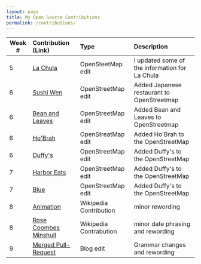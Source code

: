 ```yaml
---
layout: page
title: My Open Source Contributions
permalink: /contributions/
---
```





<!--
The first column, Contribution, must be a hyperlink to the actual contribution,
such as the Wikipedia edit or pull request, etc., with a suitable name.
Type of the contribution should be "Wikipedia edit", "OpenStreet Map feature",
"Project Documentation", "Project Code", "Blog Edit", etc.

The Description should include a brief summary of what you did.

Replace the first row below with your contribution and add new ones below it
following the same syntax.

-->



| Week #       | Contribution (Link)  | Type  | Description |
|---|:---|:---|:---|
|  5   | [La Chula](https://www.openstreetmap.org/changeset/81463055) | OpenSteetMap edit| I updated some of the information for La Chula | 
|  6   |   [Sushi Wen](https://www.openstreetmap.org/changeset/81934308)  | OpenStreetMap edit | Added Japanese restaurant to OpenStreetmap |
| 6    |  [Bean and Leaves](https://www.openstreetmap.org/changeset/81935117)  | OpenStreetMap edit | Added Bean and Leaves to OpenStreetmap | 
| 6    |  [Ho'Brah](https://www.openstreetmap.org/changeset/81935876)  | OpenStreatMap edit | Added Ho'Brah to the OpenStreetMap|
| 6    | [Duffy's](https://www.openstreetmap.org/changeset/81936241)   | OpenStreetMap edit | Added Duffy's to the OpenStreetMap|
| 7    | [Harbor Eats](https://www.openstreetmap.org/changeset/82224206#map=19/40.64302/-74.10362)| OpenStreetMap edit | Added Duffy's to the OpenStreetMap|
| 7    | [Blue](https://www.openstreetmap.org/changeset/82234095)| OpenStreetMap edit | Added Duffy's to the OpenStreetMap|
| 8    | [Animation](https://en.wikipedia.org/w/index.php?title=Animation&action=history)| Wikipedia Contribution | minor rewording |
| 8    | [Rose Coombes Minshull](https://en.wikipedia.org/w/index.php?title=Rose_Coombes_Minshull&action=history)| Wikipedia Contrabution| minor date phrasing and rewording |
| 9    | [Merged Pull-Request](https://github.com/hunter-college-ossd-spr-2020/ElijahCano33-weekly/pull/3)| Blog edit | Grammar changes and rewording|

